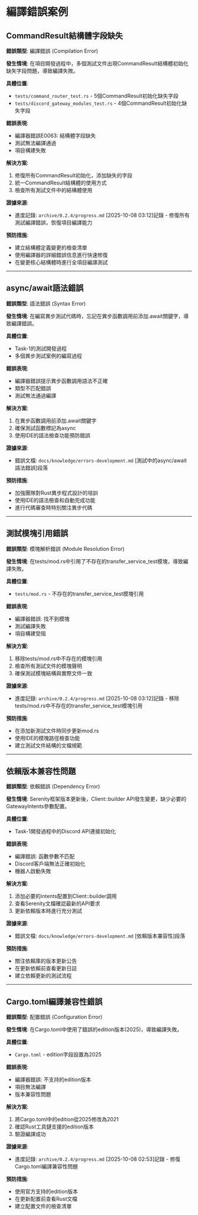 # 編譯錯誤案例

## CommandResult結構體字段缺失

**錯誤類型**: 編譯錯誤 (Compilation Error)

**發生情境**:
在項目開發過程中，多個測試文件出現CommandResult結構體初始化缺失字段問題，導致編譯失敗。

**具體位置**:
- `tests/command_router_test.rs` - 5個CommandResult初始化缺失字段
- `tests/discord_gateway_modules_test.rs` - 4個CommandResult初始化缺失字段

**錯誤表現**:
- 編譯器錯誤E0063: 結構體字段缺失
- 測試無法編譯通過
- 項目構建失敗

**解決方案**:
1. 修復所有CommandResult初始化，添加缺失的字段
2. 統一CommandResult結構體的使用方式
3. 檢查所有測試文件中的結構體使用

**證據來源**:
- 進度記錄: `archive/0.2.4/progress.md` [2025-10-08 03:12]記錄 - 修復所有測試編譯錯誤，恢復項目編譯能力

**預防措施**:
- 建立結構體定義變更的檢查清單
- 使用編譯器的詳細錯誤信息進行快速修復
- 在變更核心結構體時進行全項目編譯測試

---

## async/await語法錯誤

**錯誤類型**: 語法錯誤 (Syntax Error)

**發生情境**:
在編寫異步測試代碼時，忘記在異步函數調用前添加.await關鍵字，導致編譯錯誤。

**具體位置**:
- Task-1的測試開發過程
- 多個異步測試案例的編寫過程

**錯誤表現**:
- 編譯器錯誤提示異步函數調用語法不正確
- 類型不匹配錯誤
- 測試無法通過編譯

**解決方案**:
1. 在異步函數調用前添加.await關鍵字
2. 確保測試函數標記為async
3. 使用IDE的語法檢查功能預防錯誤

**證據來源**:
- 錯誤文檔: `docs/knowledge/errors-development.md` [測試中的async/await語法錯誤]段落

**預防措施**:
- 加強團隊對Rust異步程式設計的培訓
- 使用IDE的語法檢查和自動完成功能
- 進行代碼審查時特別關注異步代碼

---

## 測試模塊引用錯誤

**錯誤類型**: 模塊解析錯誤 (Module Resolution Error)

**發生情境**:
在tests/mod.rs中引用了不存在的transfer_service_test模塊，導致編譯失敗。

**具體位置**:
- `tests/mod.rs` - 不存在的transfer_service_test模塊引用

**錯誤表現**:
- 編譯器錯誤: 找不到模塊
- 測試編譯失敗
- 項目構建受阻

**解決方案**:
1. 移除tests/mod.rs中不存在的模塊引用
2. 檢查所有測試文件的模塊聲明
3. 確保測試模塊結構與實際文件一致

**證據來源**:
- 進度記錄: `archive/0.2.4/progress.md` [2025-10-08 03:12]記錄 - 移除tests/mod.rs中不存在的transfer_service_test模塊引用

**預防措施**:
- 在添加新測試文件時同步更新mod.rs
- 使用IDE的模塊路徑檢查功能
- 建立測試文件結構的文檔規範

---

## 依賴版本兼容性問題

**錯誤類型**: 依賴錯誤 (Dependency Error)

**發生情境**:
Serenity框架版本更新後，Client::builder API發生變更，缺少必要的GatewayIntents參數配置。

**具體位置**:
- Task-1開發過程中的Discord API連接初始化

**錯誤表現**:
- 編譯錯誤: 函數參數不匹配
- Discord客戶端無法正確初始化
- 機器人啟動失敗

**解決方案**:
1. 添加必要的intents配置到Client::builder調用
2. 查看Serenity文檔確認最新的API要求
3. 更新依賴版本時進行充分測試

**證據來源**:
- 錯誤文檔: `docs/knowledge/errors-development.md` [依賴版本兼容性]段落

**預防措施**:
- 關注依賴庫的版本更新公告
- 在更新依賴前查看更新日誌
- 建立依賴更新的測試流程

---

## Cargo.toml編譯兼容性錯誤

**錯誤類型**: 配置錯誤 (Configuration Error)

**發生情境**:
在Cargo.toml中使用了錯誤的edition版本(2025)，導致編譯失敗。

**具體位置**:
- `Cargo.toml` - edition字段設置為2025

**錯誤表現**:
- 編譯器錯誤: 不支持的edition版本
- 項目無法編譯
- 版本兼容性問題

**解決方案**:
1. 將Cargo.toml中的edition從2025修改為2021
2. 確認Rust工具鏈支援的edition版本
3. 驗證編譯成功

**證據來源**:
- 進度記錄: `archive/0.2.4/progress.md` [2025-10-08 02:53]記錄 - 修復Cargo.toml編譯兼容性問題

**預防措施**:
- 使用官方支持的edition版本
- 在更新配置前查看Rust文檔
- 建立配置文件的檢查清單